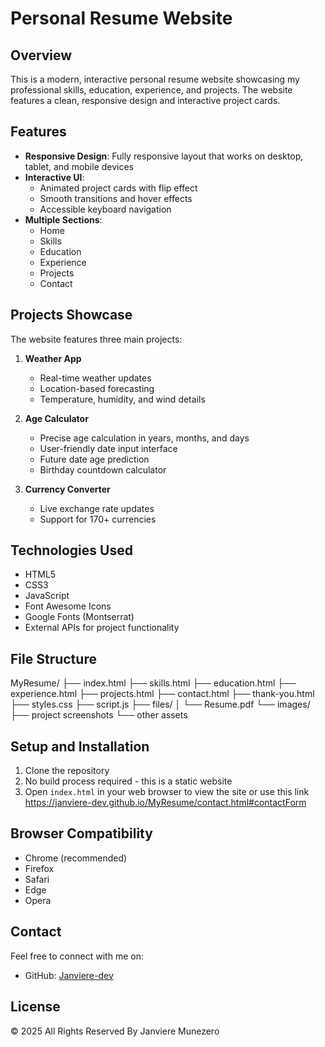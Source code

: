 # Personal Resume Website

## Overview
This is a modern, interactive personal resume website showcasing my professional skills, education, experience, and projects. The website features a clean, responsive design and interactive project cards.

## Features
- **Responsive Design**: Fully responsive layout that works on desktop, tablet, and mobile devices
- **Interactive UI**: 
  - Animated project cards with flip effect
  - Smooth transitions and hover effects
  - Accessible keyboard navigation
- **Multiple Sections**:
  - Home
  - Skills
  - Education
  - Experience
  - Projects
  - Contact

## Projects Showcase
The website features three main projects:
1. **Weather App**
   - Real-time weather updates
   - Location-based forecasting
   - Temperature, humidity, and wind details

2. **Age Calculator**
   - Precise age calculation in years, months, and days
   - User-friendly date input interface
   - Future date age prediction
   - Birthday countdown calculator

3. **Currency Converter**
   - Live exchange rate updates
   - Support for 170+ currencies

## Technologies Used
- HTML5
- CSS3
- JavaScript
- Font Awesome Icons
- Google Fonts (Montserrat)
- External APIs for project functionality

## File Structure

MyResume/
├── index.html
├── skills.html
├── education.html
├── experience.html
├── projects.html
├── contact.html
├── thank-you.html
├── styles.css
├── script.js
├── files/
│   └── Resume.pdf
└── images/
    ├── project screenshots
    └── other assets


## Setup and Installation
1. Clone the repository
2. No build process required - this is a static website
3. Open `index.html` in your web browser to view the site or use this link https://janviere-dev.github.io/MyResume/contact.html#contactForm

## Browser Compatibility
- Chrome (recommended)
- Firefox
- Safari
- Edge
- Opera

## Contact
Feel free to connect with me on:
- GitHub: [Janviere-dev](https://github.com/Janviere-dev)
  
## License
© 2025 All Rights Reserved By Janviere Munezero
